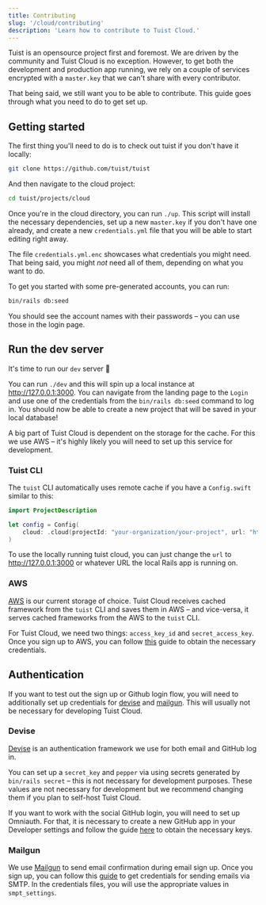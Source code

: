 ```yaml
---
title: Contributing
slug: '/cloud/contributing'
description: 'Learn how to contribute to Tuist Cloud.'
---
```


Tuist is an opensource project first and foremost. We are driven by the community and Tuist Cloud is no exception. However, to get both the development and production app running, we rely on a couple of services encrypted with a `master.key` that we can't share with every contributor.

That being said, we still want you to be able to contribute. This guide goes through what you need to do to get set up.

## Getting started

The first thing you'll need to do is to check out tuist if you don't have it locally:
```bash
git clone https://github.com/tuist/tuist
```

And then navigate to the cloud project:
```bash
cd tuist/projects/cloud
```

Once you're in the cloud directory, you can run `./up`. This script will install the necessary dependencies, set up a new `master.key` if you don't have one already, and create a new `credentials.yml` file that you will be able to start editing right away.

The file `credentials.yml.enc` showcases what credentials you might need. That being said, you might _not_ need all of them, depending on what you want to do.

To get you started with some pre-generated accounts, you can run:
```bash
bin/rails db:seed
```

You should see the account names with their passwords – you can use those in the login page.

## Run the dev server

It's time to run our `dev` server 🎉

You can run `./dev` and this will spin up a local instance at http://127.0.0.1:3000. You can navigate from the landing page to the `Login` and use one of the credentials from the `bin/rails db:seed` command to log in. You should now be able to create a new project that will be saved in your local database!

A big part of Tuist Cloud is dependent on the storage for the cache. For this we use AWS – it's highly likely you will need to set up this service for development.

### Tuist CLI

The `tuist` CLI automatically uses remote cache if you have a `Config.swift` similar to this:
```swift
import ProjectDescription

let config = Config(
    cloud: .cloud(projectId: "your-organization/your-project", url: "https://cloud.tuist.io", options: [.optional])
)
```

To use the locally running tuist cloud, you can just change the `url` to http://127.0.0.1:3000 or whatever URL the local Rails app is running on.

### AWS

[AWS](https://aws.amazon.com/) is our current storage of choice. Tuist Cloud receives cached framework from the `tuist` CLI and saves them in AWS – and vice-versa, it serves cached frameworks from the AWS to the `tuist` CLI.

For Tuist Cloud, we need two things: `access_key_id` and `secret_access_key`. Once you sign up to AWS, you can follow [this](https://docs.aws.amazon.com/powershell/latest/userguide/pstools-appendix-sign-up.html) guide to obtain the necessary credentials.

## Authentication

If you want to test out the sign up or Github login flow, you will need to additionally set up credentials for [devise](https://github.com/heartcombo/devise) and [mailgun](https://www.mailgun.com/). This will usually not be necessary for developing Tuist Cloud.

### Devise

[Devise](https://github.com/heartcombo/devise) is an authentication framework we use for both email and GitHub log in.

You can set up a `secret_key` and `pepper` via using secrets generated by `bin/rails secret` – this is not necessary for development purposes. These values are not necessary for development but we recommend changing them if you plan to self-host Tuist Cloud.

If you want to work with the social GitHub login, you will need to set up Omniauth. For that, it is necessary to create a new GitHub app in your Developer settings and follow the guide [here](https://docs.github.com/en/developers/apps/building-github-apps/identifying-and-authorizing-users-for-github-apps) to obtain the necessary keys.

### Mailgun

We use [Mailgun](https://www.mailgun.com/) to send email confirmation during email sign up. Once you sign up, you can follow this [guide](https://documentation.mailgun.com/en/latest/quickstart-sending.html#how-to-start-sending-email) to get credentials for sending emails via SMTP. In the credentials files, you will use the appropriate values in `smpt_settings`.